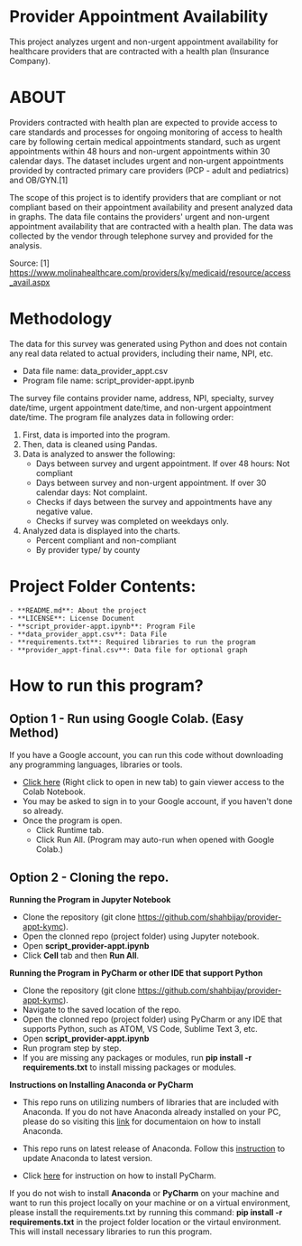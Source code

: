 # Provider Appointment Availability
This project analyzes urgent and non-urgent appointment availability for healthcare providers that are contracted with a health plan (Insurance Company).

# ABOUT

Providers contracted with health plan are expected to provide access to care standards and processes for ongoing monitoring of access to health care by following certain medical appointments standard, such as urgent appointments within 48 hours and non-urgent appointments within 30 calendar days. The dataset includes urgent and non-urgent appointments provided by contracted primary care providers (PCP - adult and pediatrics) and OB/GYN.[1]

The scope of this project is to identify providers that are compliant or not compliant based on their appointment availability and present analyzed data in graphs. The data file contains the providers' urgent and non-urgent appointment availability that are contracted with a health plan. The data was collected by the vendor through telephone survey and provided for the analysis.

Source:
[1] https://www.molinahealthcare.com/providers/ky/medicaid/resource/access_avail.aspx

# Methodology

The data for this survey was generated using Python and does not contain any real data related to actual providers, including their name, NPI, etc.

- Data file name: data_provider_appt.csv
- Program file name: script_provider-appt.ipynb

The survey file contains provider name, address, NPI, specialty, survey date/time, urgent appointment date/time, and non-urgent appointment date/time.
The program file analyzes data in following order:
1. First, data is imported into the program.
2. Then, data is cleaned using Pandas.
3. Data is analyzed to answer the following:
	- Days between survey and urgent appointment. If over 48 hours: Not compliant
	- Days between survey and non-urgent appointment. If over 30 calendar days: Not complaint.
	- Checks if days between the survey and appointments have any negative value.
	- Checks if survey was completed on weekdays only.
4. Analyzed data is displayed into the charts.
	- Percent compliant and non-compliant
	- By provider type/ by county

# Project Folder Contents:
	- **README.md**: About the project
	- **LICENSE**: License Document
	- **script_provider-appt.ipynb**: Program File
	- **data_provider_appt.csv**: Data File
	- **requirements.txt**: Required libraries to run the program
	- **provider_appt-final.csv**: Data file for optional graph

# How to run this program?

## Option 1 - Run using Google Colab. (Easy Method)

If you have a Google account, you can run this code without downloading any programming languages, libraries or tools.

- [Click here](https://colab.research.google.com/drive/16jN5pbvAwbe141f1FOvTwKW3stZ4gpF2?usp=sharing) (Right click to open in new tab) to gain viewer access to the Colab Notebook.
- You may be asked to sign in to your Google account, if you haven't done so already.
- Once the program is open.
    - Click Runtime tab.
    - Click Run All. (Program may auto-run when opened with Google Colab.)
    
## Option 2 - Cloning the repo.

**Running the Program in Jupyter Notebook**
- Clone the repository (git clone https://github.com/shahbijay/provider-appt-kymc).
- Open the clonned repo (project folder) using Jupyter notebook.
- Open **script_provider-appt.ipynb**
- Click **Cell** tab and then **Run All**.

**Running the Program in PyCharm or other IDE that support Python**
- Clone the repository (git clone https://github.com/shahbijay/provider-appt-kymc).
- Navigate to the saved location of the repo.
- Open the clonned repo (project folder) using PyCharm or any IDE that supports Python, such as ATOM, VS Code, Sublime Text 3, etc.
- Open **script_provider-appt.ipynb**
- Run program step by step.
- If you are missing any packages or modules, run **pip install -r requirements.txt** to install missing packages or modules.

**Instructions on Installing Anaconda or PyCharm**
- This repo runs on utilizing numbers of libraries that are included with Anaconda. If you do not have Anaconda already installed on your PC, please do so visiting this [link](https://docs.anaconda.com/anaconda/install/index.html) for documentaion on how to install Anaconda.
- This repo runs on latest release of Anaconda. Follow this [instruction](https://docs.anaconda.com/anaconda/install/update-version/) to update Anaconda to latest version.

- Click [here](https://www.jetbrains.com/help/pycharm/installing-uninstalling-and-upgrading-packages.html) for instruction on how to install PyCharm.

If you do not wish to install **Anaconda** or **PyCharm** on your machine and want to run this project locally on your machine or on a virtual environment, please install the requirements.txt by running this command: **pip install -r requirements.txt** in the project folder location or the virtaul environment. This will install necessary libraries to run this program.